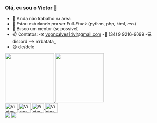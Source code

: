 ### Olá, eu sou o Victor 👋

- 🔭 Ainda não trabalho na área
- 🌱 Estou estudando pra ser Full-Stack (python, php, html, css)
- 🤔 Busco um mentor (se possível)
- 📫 Contatos:
  -✉ vgoncalves14vl@gmail.com
  -📱 (34) 9 9216-9099
  -💻 discord --> mrbatata_
- 😄 ele/dele

<div>
  <a href="https://github.com/MrVictorLucas">
  <img height="160em" src="https://github-readme-stats.vercel.app/api?username=MrVictorLucas&show_icons=true&theme=tokyonight">
  <img height="160em" src="https://github-readme-stats.vercel.app/api/top-langs/?username=MrVictorLucas&layout-compact&langs_count=16&theme=tokyonight">
</div>

<div>
  <img align="center" alt="Victor-Py" height="30"  width="40" src="https://cdn.jsdelivr.net/gh/devicons/devicon/icons/python/python-original.svg" />
  <img align="center" alt="Victor-Py" height="30"  width="40" src="https://cdn.jsdelivr.net/gh/devicons/devicon/icons/php/php-plain.svg" />
  <img align="center" alt="Victor-Py" height="30"  width="40" src="https://cdn.jsdelivr.net/gh/devicons/devicon/icons/html5/html5-plain-wordmark.svg" /> 
  <img align="center" alt="Victor-Py" height="30"  width="40" src="https://cdn.jsdelivr.net/gh/devicons/devicon/icons/css3/css3-plain-wordmark.svg" /> 
</div>

<div>
  <a href="https://mail.google.com/mail/u/1/#inbox?compose=CllgCJZcRThjTjtglkJsGmpVwtxzJBVdRDFfZjxBSDrSfnXktVbdctkXMNmPCPvkQvPKnZHBXVV" target="_blank"><img src="https://img.shields.io/badge/Gmail-D14836?style=for-the-badge&logo=gmail&logoColor=white">
  <a href="https://w.app/ScZ8gj" target="_blank"><img src="https://img.shields.io/badge/WhatsApp-25D366?style=for-the-badge&logo=whatsapp&logoColor=white" target="_blank">
</div>

